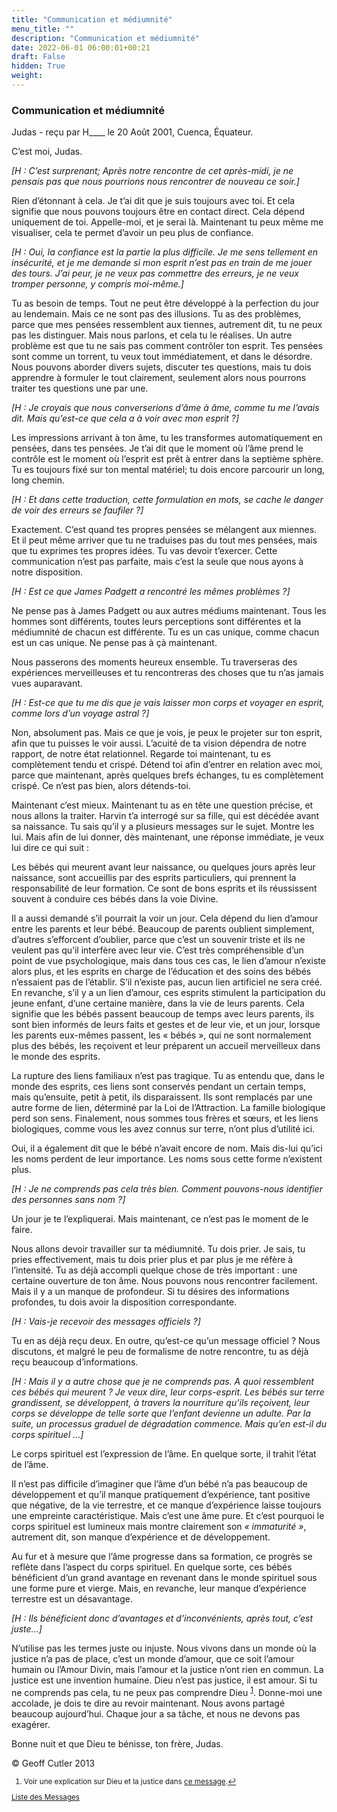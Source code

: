 ```yaml
---
title: "Communication et médiumnité"
menu_title: ""
description: "Communication et médiumnité"
date: 2022-06-01 06:00:01+00:21
draft: False
hidden: True
weight:
---
```

### Communication et médiumnité

Judas - reçu par H____ le 20 Août 2001, Cuenca, Équateur.

C’est moi, Judas.

*[H : C’est surprenant; Après notre rencontre de cet après-midi, je ne pensais pas que nous pourrions nous rencontrer de nouveau ce soir.]*

Rien d’étonnant à cela. Je t’ai dit que je suis toujours avec toi. Et cela signifie que nous pouvons toujours être en contact direct. Cela dépend uniquement de toi. Appelle-moi, et je serai là. Maintenant tu peux même me visualiser, cela te permet d’avoir un peu plus de confiance.

*[H : Oui, la confiance est la partie la plus difficile. Je me sens tellement en insécurité, et je me demande si mon esprit n’est pas en train de me jouer des tours. J’ai peur, je ne veux pas commettre des erreurs, je ne veux tromper personne, y compris moi-même.]*

Tu as besoin de temps. Tout ne peut être développé à la perfection du jour au lendemain. Mais ce ne sont pas des illusions. Tu as des problèmes, parce que mes pensées ressemblent aux tiennes, autrement dit, tu ne peux pas les distinguer. Mais nous parlons, et cela tu le réalises. Un autre problème est que tu ne sais pas comment contrôler ton esprit. Tes pensées sont comme un torrent, tu veux tout immédiatement, et dans le désordre. Nous pouvons aborder divers sujets, discuter tes questions, mais tu dois apprendre à formuler le tout clairement, seulement alors nous pourrons traiter tes questions une par une.

*[H : Je croyais que nous converserions d’âme à âme, comme tu me l’avais dit. Mais qu’est-ce que cela a à voir avec mon esprit ?]*

Les impressions arrivant à ton âme, tu les transformes automatiquement en pensées, dans tes pensées. Je t’ai dit que le moment où l’âme prend le contrôle est le moment où l’esprit est prêt à entrer dans la septième sphère. Tu es toujours fixé sur ton mental matériel; tu dois encore parcourir un long, long chemin.

*[H : Et dans cette traduction, cette formulation en mots, se cache le danger de voir des erreurs se faufiler ?]*

Exactement. C’est quand tes propres pensées se mélangent aux miennes. Et il peut même arriver que tu ne traduises pas du tout mes pensées, mais que tu exprimes tes propres idées. Tu vas devoir t’exercer. Cette communication n’est pas parfaite, mais c’est la seule que nous ayons à notre disposition.

*[H : Est ce que James Padgett a rencontré les mêmes problèmes ?]*

Ne pense pas à James Padgett ou aux autres médiums maintenant. Tous les hommes sont différents, toutes leurs perceptions sont différentes et la médiumnité de chacun est différente. Tu es un cas unique, comme chacun est un cas unique. Ne pense pas à çà maintenant.

Nous passerons des moments heureux ensemble. Tu traverseras des expériences merveilleuses et tu rencontreras des choses que tu n’as jamais vues auparavant.

*[H : Est-ce que tu me dis que je vais laisser mon corps et voyager en esprit, comme lors d’un voyage astral ?]*

Non, absolument pas. Mais ce que je vois, je peux le projeter sur ton esprit, afin que tu puisses le voir aussi. L’acuité de ta vision dépendra de notre rapport, de notre état relationnel. Regarde toi maintenant, tu es complètement tendu et crispé. Détend toi afin d’entrer en relation avec moi, parce que maintenant, après quelques brefs échanges, tu es complètement crispé. Ce n’est pas bien, alors détends-toi.

Maintenant c’est mieux. Maintenant tu as en tête une question précise, et nous allons la traiter. Harvin t’a interrogé sur sa fille, qui est décédée avant sa naissance. Tu sais qu’il y a plusieurs messages sur le sujet. Montre les lui. Mais afin de lui donner, dès maintenant, une réponse immédiate, je veux lui dire ce qui suit :

Les bébés qui meurent avant leur naissance, ou quelques jours après leur naissance, sont accueillis par des esprits particuliers, qui prennent la responsabilité de leur formation. Ce sont de bons esprits et ils réussissent souvent à conduire ces bébés dans la voie Divine.

Il a aussi demandé s’il pourrait la voir un jour. Cela dépend du lien d’amour entre les parents et leur bébé. Beaucoup de parents oublient simplement, d’autres s’efforcent d’oublier, parce que c’est un souvenir triste et ils ne veulent pas qu’il interfère avec leur vie. C’est très compréhensible d’un point de vue psychologique, mais dans tous ces cas, le lien d’amour n’existe alors plus, et les esprits en charge de l’éducation et des soins des bébés n’essaient pas de l’établir. S’il n’existe pas, aucun lien artificiel ne sera créé. En revanche, s’il y a un lien d’amour, ces esprits stimulent la participation du jeune enfant, d’une certaine manière, dans la vie de leurs parents. Cela signifie que les bébés passent beaucoup de temps avec leurs parents, ils sont bien informés de leurs faits et gestes et de leur vie, et un jour, lorsque les parents eux-mêmes passent, les « bébés », qui ne sont normalement plus des bébés, les reçoivent et leur préparent un accueil merveilleux dans le monde des esprits.

La rupture des liens familiaux n’est pas tragique. Tu as entendu que, dans le monde des esprits, ces liens sont conservés pendant un certain temps, mais qu’ensuite, petit à petit, ils disparaissent. Ils sont remplacés par une autre forme de lien, déterminé par la Loi de l’Attraction. La famille biologique perd son sens. Finalement, nous sommes tous frères et sœurs, et les liens biologiques, comme vous les avez connus sur terre, n’ont plus d’utilité ici.

Oui, il a également dit que le bébé n’avait encore de nom. Mais dis-lui qu’ici les noms perdent de leur importance. Les noms sous cette forme n’existent plus.

*[H : Je ne comprends pas cela très bien. Comment pouvons-nous identifier des personnes sans nom ?]*

Un jour je te l’expliquerai. Mais maintenant, ce n’est pas le moment de le faire.

Nous allons devoir travailler sur ta médiumnité. Tu dois prier. Je sais, tu pries effectivement, mais tu dois prier plus et par plus je me réfère à l’intensité. Tu as déjà accompli quelque chose de très important : une certaine ouverture de ton âme. Nous pouvons nous rencontrer facilement. Mais il y a un manque de profondeur. Si tu désires des informations profondes, tu dois avoir la disposition correspondante.

*[H : Vais-je recevoir des messages officiels ?]*

Tu en as déjà reçu deux. En outre, qu’est-ce qu’un message officiel ? Nous discutons, et malgré le peu de formalisme de notre rencontre, tu as déjà reçu beaucoup d’informations.

*[H : Mais il y a autre chose que je ne comprends pas. A quoi ressemblent ces bébés qui meurent ? Je veux dire, leur corps-esprit. Les bébés sur terre grandissent, se développent, à travers la nourriture qu’ils reçoivent, leur corps se développe de telle sorte que l’enfant devienne un adulte. Par la suite, un processus graduel de dégradation commence. Mais qu’en est-il du corps spirituel …]*

Le corps spirituel est l’expression de l’âme. En quelque sorte, il trahit l’état de l’âme.

Il n’est pas difficile d’imaginer que l’âme d’un bébé n’a pas beaucoup de développement et qu’il manque pratiquement d’expérience, tant positive que négative, de la vie terrestre, et ce manque d’expérience laisse toujours une empreinte caractéristique. Mais c’est une âme pure. Et c’est pourquoi le corps spirituel est lumineux mais montre clairement son *« immaturité »*, autrement dit, son manque d’expérience et de développement.

Au fur et à mesure que l’âme progresse dans sa formation, ce progrès se reflète dans l’aspect du corps spirituel. En quelque sorte, ces bébés bénéficient d’un grand avantage en revenant dans le monde spirituel sous une forme pure et vierge. Mais, en revanche, leur manque d’expérience terrestre est un désavantage.

*[H : Ils bénéficient donc d’avantages et d’inconvénients, après tout, c’est juste…]*

N’utilise pas les termes juste ou injuste. Nous vivons dans un monde où la justice n’a pas de place, c’est un monde d’amour, que ce soit l’amour humain ou l’Amour Divin, mais l’amour et la justice n’ont rien en commun. La justice est une invention humaine. Dieu n’est pas justice, il est amour. Si tu ne comprends pas cela, tu ne peux pas comprendre Dieu <sup id="a1">[1](#f1)</sup>. Donne-moi une accolade, je dois te dire au revoir maintenant. Nous avons partagé beaucoup aujourd’hui. Chaque jour a sa tâche, et nous ne devons pas exagérer.

Bonne nuit et que Dieu te bénisse, ton frère, Judas.

© Geoff Cutler 2013
<small>

1. <large id="f1"> Voir une explication sur Dieu et la justice dans [ce message](/fr-contemporary-messages/fr-contemporary-messages-by-date-order/fr-contemporary-messages-2007/fr-2007-2-28-1-fab-jesus/).[↩](#a1)

[Liste des Messages](/fr-contemporary-messages/fr-contemporary-messages-by-date-order/fr-contemporary-messages-2001)
